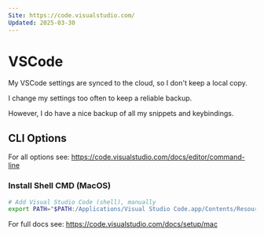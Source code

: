 ```yaml
---
Site: https://code.visualstudio.com/
Updated: 2025-03-30
---
```


# VSCode

My VSCode settings are synced to the cloud, so I don't keep a local copy.

I change my settings too often to keep a reliable backup.

However, I do have a nice backup of all my snippets and keybindings.

## CLI Options

For all options see: https://code.visualstudio.com/docs/editor/command-line

### Install Shell CMD (MacOS)

```sh
# Add Visual Studio Code (shell), manually
export PATH="$PATH:/Applications/Visual Studio Code.app/Contents/Resources/app/bin"
```

For full docs see: https://code.visualstudio.com/docs/setup/mac
